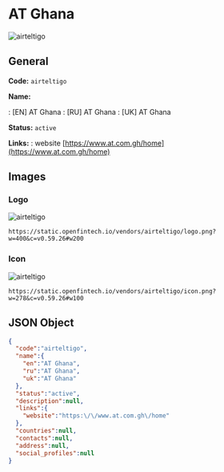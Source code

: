 
# AT Ghana 
![airteltigo](https://static.openfintech.io/vendors/airteltigo/logo.png?w=400&c=v0.59.26#w200)  

## General 
 
**Code:** `airteltigo` 
 
**Name:** 
 
:	[EN] AT Ghana 
:	[RU] AT Ghana 
:	[UK] AT Ghana 
 
**Status:** `active` 
 
**Links:** 
: website [https://www.at.com.gh/home](https://www.at.com.gh/home) 
 

## Images 

### Logo 
 
![airteltigo](https://static.openfintech.io/vendors/airteltigo/logo.png?w=400&c=v0.59.26#w200)  

```
https://static.openfintech.io/vendors/airteltigo/logo.png?w=400&c=v0.59.26#w200
```  

### Icon 
 
![airteltigo](https://static.openfintech.io/vendors/airteltigo/icon.png?w=278&c=v0.59.26#w100)  

```
https://static.openfintech.io/vendors/airteltigo/icon.png?w=278&c=v0.59.26#w100
```  

## JSON Object 

```json
{
  "code":"airteltigo",
  "name":{
    "en":"AT Ghana",
    "ru":"AT Ghana",
    "uk":"AT Ghana"
  },
  "status":"active",
  "description":null,
  "links":{
    "website":"https:\/\/www.at.com.gh\/home"
  },
  "countries":null,
  "contacts":null,
  "address":null,
  "social_profiles":null
}
```  
